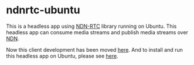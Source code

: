 # ndnrtc-ubuntu
This is a headless app using [NDN-RTC](https://github.com/remap/ndnrtc) library running on Ubuntu. This headless app can consume media streams and publish media streams over [NDN](http://named-data.net/).

Now this client development has been moved [here](https://github.com/remap/ndnrtc/tree/master/cpp/client). And to install and run this headless app on Ubuntu, please see [here](https://github.com/remap/ndnrtc/blob/master/cpp/INSTALL.md).

